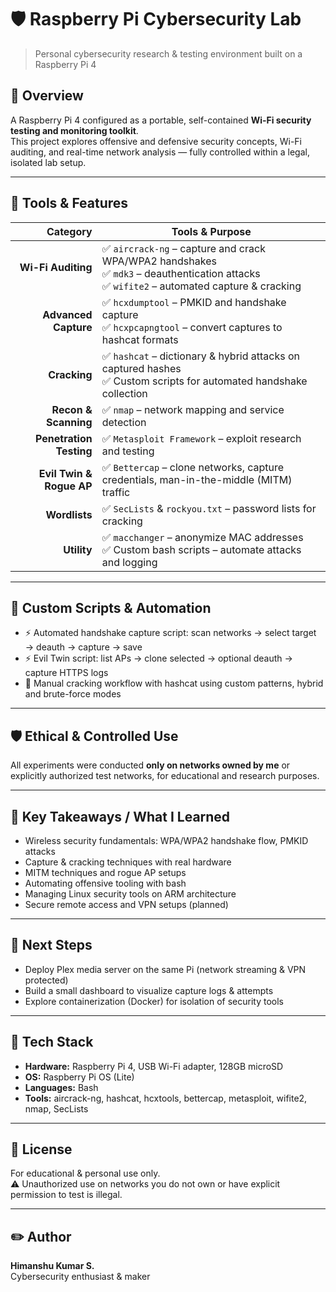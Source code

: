 # 🛡️ Raspberry Pi Cybersecurity Lab

> Personal cybersecurity research & testing environment built on a Raspberry Pi 4

## 📌 Overview
A Raspberry Pi 4 configured as a portable, self-contained **Wi-Fi security testing and monitoring toolkit**.  
This project explores offensive and defensive security concepts, Wi-Fi auditing, and real-time network analysis — fully controlled within a legal, isolated lab setup.

---

## 🧰 Tools & Features

| Category                   | Tools & Purpose                                                                                             |
|---------------------------:|-------------------------------------------------------------------------------------------------------------|
| **Wi-Fi Auditing**        | ✅ `aircrack-ng` – capture and crack WPA/WPA2 handshakes<br>✅ `mdk3` – deauthentication attacks<br>✅ `wifite2` – automated capture & cracking |
| **Advanced Capture**      | ✅ `hcxdumptool` – PMKID and handshake capture<br>✅ `hcxpcapngtool` – convert captures to hashcat formats |
| **Cracking**              | ✅ `hashcat` – dictionary & hybrid attacks on captured hashes<br>✅ Custom scripts for automated handshake collection |
| **Recon & Scanning**      | ✅ `nmap` – network mapping and service detection |
| **Penetration Testing**   | ✅ `Metasploit Framework` – exploit research and testing |
| **Evil Twin & Rogue AP**  | ✅ `Bettercap` – clone networks, capture credentials, man-in-the-middle (MITM) traffic |
| **Wordlists**             | ✅ `SecLists` & `rockyou.txt` – password lists for cracking |
| **Utility**               | ✅ `macchanger` – anonymize MAC addresses<br>✅ Custom bash scripts – automate attacks and logging |

---

## 🔧 Custom Scripts & Automation
- ⚡ Automated handshake capture script: scan networks → select target → deauth → capture → save
- ⚡ Evil Twin script: list APs → clone selected → optional deauth → capture HTTPS logs
- 🧪 Manual cracking workflow with hashcat using custom patterns, hybrid and brute-force modes

---

## 🛡️ Ethical & Controlled Use
All experiments were conducted **only on networks owned by me** or explicitly authorized test networks, for educational and research purposes.

---

## 🌟 Key Takeaways / What I Learned
- Wireless security fundamentals: WPA/WPA2 handshake flow, PMKID attacks
- Capture & cracking techniques with real hardware
- MITM techniques and rogue AP setups
- Automating offensive tooling with bash
- Managing Linux security tools on ARM architecture
- Secure remote access and VPN setups (planned)

---

## 🚀 Next Steps
- Deploy Plex media server on the same Pi (network streaming & VPN protected)
- Build a small dashboard to visualize capture logs & attempts
- Explore containerization (Docker) for isolation of security tools

---

## 📂 Tech Stack
- **Hardware:** Raspberry Pi 4, USB Wi-Fi adapter, 128GB microSD
- **OS:** Raspberry Pi OS (Lite)
- **Languages:** Bash
- **Tools:** aircrack-ng, hashcat, hcxtools, bettercap, metasploit, wifite2, nmap, SecLists

---

## 📄 License
For educational & personal use only.  
⚠ Unauthorized use on networks you do not own or have explicit permission to test is illegal.

---

## ✏️ Author
**Himanshu Kumar S.**  
Cybersecurity enthusiast & maker
